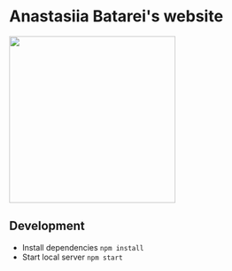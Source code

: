 # Anastasiia Batarei's website
<img width="300" alt="" src="https://github.com/batareechka/html-diva/assets/20286643/7391c515-92b7-42cc-bf88-46bd92992f16">



## Development
- Install dependencies `npm install`
- Start local server `npm start`
